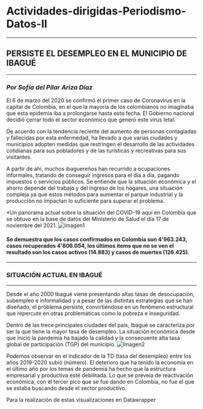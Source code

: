 # Actividades-dirigidas-Periodismo-Datos-II
---
## PERSISTE EL DESEMPLEO EN EL MUNICIPIO DE IBAGUÉ   
---
### *Por Sofía del Pilar Ariza Díaz*

El 6 de marzo del 2020 se confirmó el primer caso de Coronavirus en la capital de Colombia, en el que la mayoría de los colombianos no imaginaba que esta epidemia iba a prolongarse hasta esta fecha. El Gobierno nacional decidió cerrar todo el sector económico que generó este virus letal. 

De acuerdo con la tendencia reciente del aumento de personas contagiadas y fallecidas por esta enfermedad, ha llevado a que varias ciudades y municipios adopten medidas que restringen el desarrollo de las actividades cotidianas para sus pobladores y de las turísticas y recreativas para sus visitantes.

A partir de ahí, muchos ibaguereños han recurrido a ocupaciones informales, tratando de conseguir ingresos para el día a día, pagando impuestos o servicios públicos. Se entiende que la situación económica y el ahorro depende del trabajo y del ingreso de los hogares, una situación compleja ya que estos métodos para aumentar el parque industrial y la producción no impactan lo suficiente para superar el problema.


*Un panorama actual sobre la situación del COVID-19 aquí en Colombia que se obtuvo en la base de datos del Ministerio de Salud el día 17 de noviembre del 2021. 
![Imagen1](https://user-images.githubusercontent.com/94479721/143928832-095776d4-df08-47e2-af4d-0e21151e870e.png)

#### Se demuestra que los casos confirmados en Colombia son 4'963.243, casos recuperados 4'806.054, los últimos ítems que no se ven el resultado son los casos activos (14.883) y casos de muertes (126.425). 
---
### SITUACIÓN ACTUAL EN IBAGUÉ
---
Desde el año 2000 Ibagué viene presentando altas tasas de desocupación, subempleo e informalidad y a pesar de las distintas estrategias que se han diseñado, el problema persiste, convirtiéndose en un fenómeno estructural que repercute en otras problemáticas como la pobreza e inseguridad.

Dentro de las trece principales ciudades del país, Ibagué se caracteriza por ser la que tiene la mayor tasa de desempleo. La situación económica desde que inició la pandemia ha bajado la calidad y la consecuente alta tasa global de participación (TGP) del municipio. 
![Imagen2](https://user-images.githubusercontent.com/94479721/143929057-4957d672-45fd-4527-b632-280144bb212e.png)


Podemos observar en el indicador de la TD (tasa del desempleo) entre los años 2019-2020 subió (número). El deterioro que ha tenido la economía en el último año por los temas de pandemia ha hecho que la estructura empresarial y productiva esté debilitada. Lo que se preveía de reactivación económica, con el tercer pico que se fue dando en Colombia, no fue el que se estaba buscando desde el sector productivo.


Para la realización de estas visualizaciones en Datawrapper 

